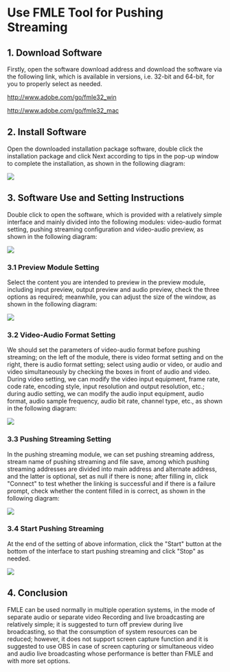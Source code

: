 # Use FMLE Tool for Pushing Streaming

## 1. Download Software

Firstly, open the software download address and download the software via the following link, which is available in versions, i.e. 32-bit and 64-bit, for you to properly select as needed.

http://www.adobe.com/go/fmle32_win

<http://www.adobe.com/go/fmle32_mac>

## 2. Install Software

Open the downloaded installation package software, double click the installation package and click Next according to tips in the pop-up window to complete the installation, as shown in the following diagram:

![](media/f242844e75c92c0ae2c06659df250552.png)

## 3. Software Use and Setting Instructions

Double click to open the software, which is provided with a relatively simple interface and mainly divided into the following modules: video-audio format setting, pushing streaming configuration and video-audio preview, as shown in the following diagram:

![](media/41b97f2c3d613bb1f42eae85ed7239b7.png)

### 3.1 Preview Module Setting

Select the content you are intended to preview in the preview module, including input preview, output preview and audio preview, check the three options as required; meanwhile, you can adjust the size of the window, as shown in the following diagram:

![](media/08a1f32ee6cf3e80c1dfccfb000073e3.png)

### 3.2 Video-Audio Format Setting

We should set the parameters of video-audio format before pushing streaming; on the left of the module, there is video format setting and on the right, there is audio format setting; select using audio or video, or audio and video simultaneously by checking the boxes in front of audio and video. During video setting, we can modify the video input equipment, frame rate, code rate, encoding style, input resolution and output resolution, etc.; during audio setting, we can modify the audio input equipment, audio format, audio sample frequency, audio bit rate, channel type, etc., as shown in the following diagram:

![](media/543fd4ff11f7aec5c86ee49eb9df9a10.png)

### 3.3 Pushing Streaming Setting

In the pushing streaming module, we can set pushing streaming address, stream name of pushing streaming and file save, among which pushing streaming addresses are divided into main address and alternate address, and the latter is optional, set as null if there is none; after filling in, click "Connect" to test whether the linking is successful and if there is a failure prompt, check whether the content filled in is correct, as shown in the following diagram:

![](media/26a36f41e363fadfdb6d7db5e409a12c.png)

### 3.4 Start Pushing Streaming

At the end of the setting of above information, click the "Start" button at the bottom of the interface to start pushing streaming and click "Stop" as needed.

![](media/8bc7723a9f62727053ca48fd3513368b.png)

## 4. Conclusion

FMLE can be used normally in multiple operation systems, in the mode of separate audio or separate video
Recording and live broadcasting are relatively simple; it is suggested to turn off preview during live broadcasting, so that the consumption of system resources can be reduced; however, it does not support screen capture function and it is suggested to use OBS in case of screen capturing or simultaneous video and audio live broadcasting
whose performance is better than FMLE and with more set options.
